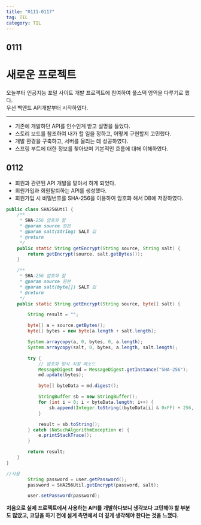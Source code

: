 ```yaml
---
title: "0111-0117"
tag: TIL
category: TIL
---
```

## 0111
# 새로운 프로젝트


오늘부터 인공지능 포털 사이트 개발 프로젝트에 참여하여 풀스택 영역을 다루기로 했다.  
우선 백엔드 API개발부터 시작하였다.

---

* 기존에 개발하던 API를 인수인계 받고 설명을 들었다.
* 스토리 보드를 참조하여 내가 할 일을 정하고, 어떻게 구현할지 고민했다.
* 개발 환경을 구축하고, 서버를 올리는 데 성공하였다.
* 스프링 부트에 대한 정보를 찾아보며 기본적인 흐름에 대해 이해하였다.

## 0112
* 회원과 관련된 API 개발을 맡아서 하게 되었다.
* 회원가입과 회원탈퇴하는 API를 생성했다.
* 회원가입 시 비밀번호를 SHA-256을 이용하여 암호화 해서 DB에 저장하였다.

```java
public class SHA256Util {
    /**
     * SHA-256 암호화 함
     * @param source 원본
     * @param salt(String) SALT 값
     * @return
     */
    public static String getEncrypt(String source, String salt) {
        return getEncrypt(source, salt.getBytes());
    }

    /**
     * SHA-256 암호화 함
     * @param source 원본
     * @param salt(byte[]) SALT 값
     * @return
     */
    public static String getEncrypt(String source, byte[] salt) {

        String result = "";

        byte[] a = source.getBytes();
        byte[] bytes = new byte[a.length + salt.length];

        System.arraycopy(a, 0, bytes, 0, a.length);
        System.arraycopy(salt, 0, bytes, a.length, salt.length);

        try {
            // 암호화 방식 지정 메소드
            MessageDigest md = MessageDigest.getInstance("SHA-256");
            md.update(bytes);

            byte[] byteData = md.digest();

            StringBuffer sb = new StringBuffer();
            for (int i = 0; i < byteData.length; i++) {
                sb.append(Integer.toString((byteData[i] & 0xFF) + 256, 16).substring(1));
            }

            result = sb.toString();
        } catch (NoSuchAlgorithmException e) {
            e.printStackTrace();
        }

        return result;
    }
}

//사용
        String password = user.getPassword();
        password = SHA256Util.getEncrypt(password, salt);

        user.setPassword(password);
```

**처음으로 실제 프로젝트에서 사용하는 API를 개발하다보니 생각보다 고민해야 할 부분도 많았고, 코딩을 하기 전에 설계 측면에서 더 깊게 생각해야 한다는 것을 느꼈다.**